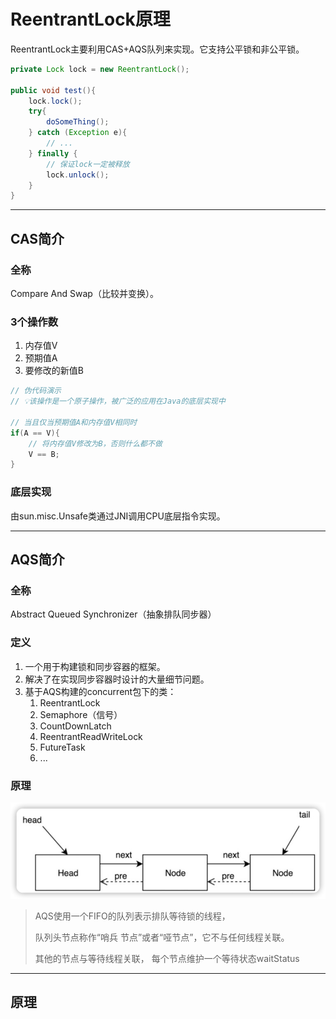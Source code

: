 # ReentrantLock原理

ReentrantLock主要利用CAS+AQS队列来实现。它支持公平锁和非公平锁。

``` java
private Lock lock = new ReentrantLock();

public void test(){
    lock.lock();
    try{
        doSomeThing();
    } catch (Exception e){
        // ...
    } finally {
        // 保证lock一定被释放
        lock.unlock();
    }
}
```

***

## CAS简介

### 全称
Compare And Swap（比较并变换）。

### 3个操作数
1. 内存值V
2. 预期值A
3. 要修改的新值B

``` java
// 伪代码演示
// 💡该操作是一个原子操作，被广泛的应用在Java的底层实现中

// 当且仅当预期值A和内存值V相同时
if(A == V){
    // 将内存值V修改为B，否则什么都不做
    V == B;
}
```

### 底层实现
由sun.misc.Unsafe类通过JNI调用CPU底层指令实现。

***

## AQS简介

### 全称
Abstract Queued Synchronizer（抽象排队同步器）

### 定义
1. 一个用于构建锁和同步容器的框架。
2. 解决了在实现同步容器时设计的大量细节问题。
3. 基于AQS构建的concurrent包下的类：
    1. ReentrantLock
    2. Semaphore（信号）
    3. CountDownLatch
    4. ReentrantReadWriteLock
    5. FutureTask
    6. ...
   
### 原理

![](img/40116973.png)

> AQS使用一个FIFO的队列表示排队等待锁的线程，
> 
> 队列头节点称作“哨兵 节点”或者“哑节点”，它不与任何线程关联。
> 
> 其他的节点与等待线程关联， 每个节点维护一个等待状态waitStatus

***

## 原理



